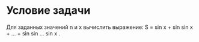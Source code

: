 # Условие задачи

Для заданных значений n и x вычислить выражение: S = sin x + sin sin x + ... + sin sin ... sin x .
